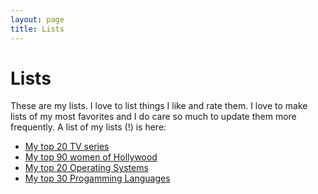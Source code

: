 ```yaml
---
layout: page
title: Lists
---
```


# Lists
These are my lists. I love to list things I like and rate them. I love to make lists of my most favorites and I do care so much to update them more frequently. A list of my lists (!) is here:

- [My top 20 TV series](http://kary.us/lists/series/)
- [My top 90 women of Hollywood](http://kary.us/lists/women/)
- [My top 20 Operating Systems](http://kary.us/lists/operating-systems/)
- [My top 30 Progamming Languages](http://kary.us/lists/languages/)